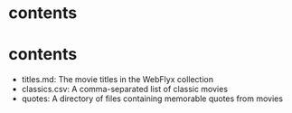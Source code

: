 # contents

# contents

* titles.md: The movie titles in the WebFlyx collection
* classics.csv: A comma-separated list of classic movies
* quotes: A directory of files containing memorable quotes from movies
